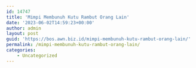 ```yaml
---
id: 14747
title: 'Mimpi Membunuh Kutu Rambut Orang Lain'
date: '2023-06-02T14:59:23+00:00'
author: admin
layout: post
guid: 'https://bos.awn.biz.id/mimpi-membunuh-kutu-rambut-orang-lain/'
permalink: /mimpi-membunuh-kutu-rambut-orang-lain/
categories:
    - Uncategorized
---
```



